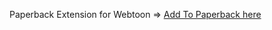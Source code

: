 Paperback Extension for Webtoon => [Add To Paperback here](https://yvespa.github.io/PaperbackWebtoonExtension/0.8/)

